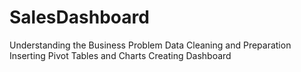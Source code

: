 # SalesDashboard
Understanding the Business Problem
Data Cleaning and Preparation
Inserting Pivot Tables and Charts
Creating Dashboard
